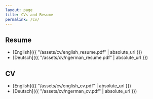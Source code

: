 ```yaml
---
layout: page
title: CVs and Resume
permalink: /cv/
---
```

## Resume
 - [English]({{ "/assets/cv/english_resume.pdf" | absolute_url }})
 - [Deutsch]({{ "/assets/cv/ngerman_resume.pdf" | absolute_url }})

## CV
 - [English]({{ "/assets/cv/english_cv.pdf" | absolute_url }})
 - [Deutsch]({{ "/assets/cv/ngerman_cv.pdf" | absolute_url }})